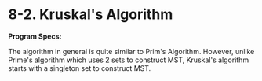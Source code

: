 # 8-2. Kruskal's Algorithm

**Program Specs:**

The algorithm in general is quite similar to Prim's Algorithm.
However, unlike Prime's algorithm which uses 2 sets to construct MST, Kruskal's algorithm starts with a singleton set to construct MST.
